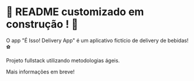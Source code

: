 # :construction: README customizado em construção ! :construction:
O app "É Isso! Delivery App" é um aplicativo fictício de delivery de bebidas! ⚽️

Projeto fullstack utilizando metodologias ágeis.

Mais informações em breve!
